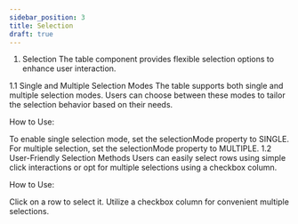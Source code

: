```yaml
---
sidebar_position: 3
title: Selection
draft: true
---
```


1. Selection
The table component provides flexible selection options to enhance user interaction.

1.1 Single and Multiple Selection Modes
The table supports both single and multiple selection modes. Users can choose between these modes to tailor the selection behavior based on their needs.

How to Use:

To enable single selection mode, set the selectionMode property to SINGLE.
For multiple selection, set the selectionMode property to MULTIPLE.
1.2 User-Friendly Selection Methods
Users can easily select rows using simple click interactions or opt for multiple selections using a checkbox column.

How to Use:

Click on a row to select it.
Utilize a checkbox column for convenient multiple selections.